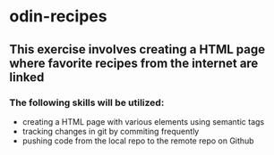 # odin-recipes

## This exercise involves creating a HTML page where favorite recipes from the internet are linked

### The following skills will be utilized:
- creating a HTML page with various elements using semantic tags
- tracking changes in git by commiting frequently
- pushing code from the local repo to the remote repo on Github